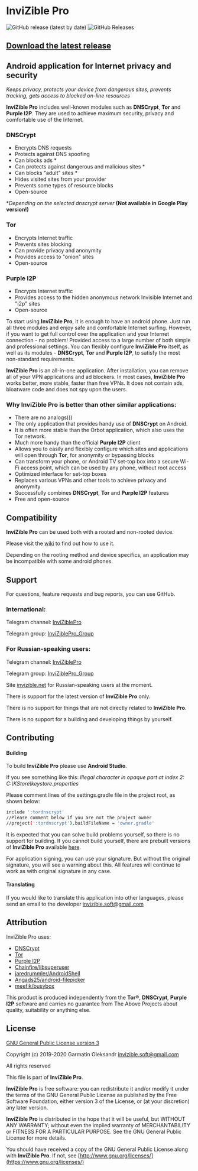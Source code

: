 # InviZible Pro

![GitHub release (latest by date)](https://img.shields.io/github/v/release/gedsh/invizible?style=plastic)
![GitHub Releases](https://img.shields.io/github/downloads/gedsh/invizible/latest/total?color=blue&style=plastic)

## [Download the latest release](https://github.com/Gedsh/InviZible/releases/latest)

## Android application for Internet privacy and security

*Keeps privacy, protects your device from dangerous sites, prevents tracking, gets access to blocked on-line resources*

**InviZible Pro** includes well-known modules such as **DNSCrypt**, **Tor** and **Purple I2P**.
They are used to achieve maximum security, privacy and comfortable use of the Internet.

### DNSCrypt
* Encrypts DNS requests
* Protects against DNS spoofing
* Can blocks ads *
* Can protects against dangerous and malicious sites *
* Can blocks "adult" sites *
* Hides visited sites from your provider
* Prevents some types of resource blocks
* Open-source

**Depending on the selected dnscrypt server*
**(Not available in Google Play version!)**

### Tor
* Encrypts Internet traffic
* Prevents sites blocking
* Can provide privacy and anonymity
* Provides access to "onion" sites
* Open-source

### Purple I2P
* Encrypts Internet traffic
* Provides access to the hidden anonymous network Invisible Internet and "i2p" sites
* Open-source

To start using **InviZible Pro**, it is enough to have an android phone.
Just run all three modules and enjoy safe and comfortable Internet surfing. However,
if you want to get full control over the application and your Internet connection - no problem!
Provided access to a large number of both simple and professional settings.
You can flexibly configure **InviZible Pro** itself, as well as its modules - **DNSCrypt**,
**Tor** and **Purple I2P**, to satisfy the most non-standard requirements.

**InviZible Pro** is an all-in-one application. After installation, you can remove all of your VPN applications and ad blockers.
 In most cases, **InviZible Pro** works better, more stable, faster than free VPNs.
 It does not contain ads, bloatware code and does not spy upon the users.
 
### Why InviZible Pro is better than other similar applications:
* There are no analogs)))
* The only application that provides handy use of **DNSCrypt** on Android.
* It is often more stable than the Orbot application, which also uses the Tor network.
* Much more handy than the official **Purple I2P** client
* Allows you to easily and flexibly configure which sites and applications will open through **Tor**,
 for anonymity or bypassing blocks
* Can transform your phone, or Android TV set-top box into a secure Wi-Fi access point,
 which can be used by any phone, without root access
* Optimized interface for set-top boxes
* Replaces various VPNs and other tools to achieve privacy and anonymity
* Successfully combines **DNSCrypt**, **Tor** and **Purple I2P** features
* Free and open-source

## Compatibility

**InviZible Pro** can be used both with a rooted and non-rooted device.

Please visit the [wiki](https://github.com/Gedsh/InviZible/wiki) to find out how to use it.

Depending on the rooting method and device specifics, an application may be incompatible with some android phones.


## Support

For questions, feature requests and bug reports, you can use GitHub.

### International:
 
Telegram channel: [InviZiblePro](https://t.me/InviZiblePro)

Telegram group: [InviZiblePro_Group](https://t.me/InviZiblePro_Group)

### For Russian-speaking users:

Telegram channel: [InviZiblePro](https://t.me/InviZibleProRus)

Telegram group: [InviZiblePro_Group](https://t.me/InviZibleProRus_Group)

Site [invizible.net](https://invizible.net/ru) for Russian-speaking users at the moment.

There is support for the latest version of **InviZible Pro** only.

There is no support for things that are not directly related to **InviZible Pro**.

There is no support for a building and developing things by yourself.

## Contributing

#### Building

To build **InviZible Pro** please use **Android Studio**.

If you see something like this:
_Illegal character in opaque part at index 2: C:\KStore\keystore.properties_

Please comment lines of the settings.gradle file in the project root, as shown below:

```bash
include ':tordnscrypt'
//Please comment below if you are not the project owner
//project(':tordnscrypt').buildFileName = 'owner.gradle'
```

It is expected that you can solve build problems yourself, so there is no support for building. 
If you cannot build yourself, there are prebuilt versions of **InviZible Pro** available [here](https://github.com/Gedsh/InviZible/releases/latest).

For application signing, you can use your signature. But without the original signature, you will see a warning about this.
All features will continue to work as with original signature in any case.

#### Translating

If you would like to translate this application into other languages,
please send an email to the developer [invizible.soft@gmail.com](mailto:invizible.soft@gmail.com)

## Attribution

InviZible Pro uses:

* [DNSCrypt](https://github.com/jedisct1/dnscrypt-proxy)
* [Tor](https://www.torproject.org/)
* [Purple I2P](https://github.com/PurpleI2P/i2pd)
* [Chainfire/libsuperuser](https://github.com/Chainfire/libsuperuser)
* [jaredrummler/AndroidShell](https://github.com/jaredrummler/AndroidShell)
* [Angads25/android-filepicker](https://github.com/Angads25/android-filepicker)
* [meefik/busybox](https://github.com/meefik/busybox)

This product is produced independently from the **Tor®**, **DNSCrypt**, **Purple I2P** software 
and carries no guarantee from The Above Projects about quality, suitability or anything else.

## License

[GNU General Public License version 3](https://www.gnu.org/licenses/gpl-3.0.txt)

Copyright (c) 2019-2020 Garmatin Oleksandr invizible.soft@gmail.com

All rights reserved

This file is part of **InviZible Pro**.

**InviZible Pro** is free software: you can redistribute it and/or modify it under the terms of the GNU General Public License as published by the Free Software Foundation, either version 3 of the License, or (at your discretion) any later version.

**InviZible Pro** is distributed in the hope that it will be useful, but WITHOUT ANY WARRANTY; without even the implied warranty of MERCHANTABILITY or FITNESS FOR A PARTICULAR PURPOSE. See the GNU General Public License for more details.

You should have received a copy of the GNU General Public License along with **InviZible Pro**. If not, see [http://www.gnu.org/licenses/](https://www.gnu.org/licenses/)


